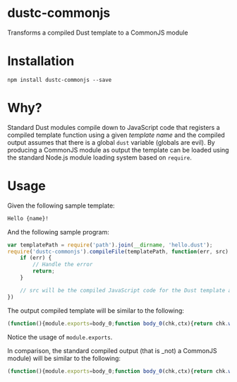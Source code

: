 dustc-commonjs
==================

Transforms a compiled Dust template to a CommonJS module

# Installation

```
npm install dustc-commonjs --save
```

# Why?

Standard Dust modules compile down to JavaScript code that registers a compiled template function using a given _template name_ and the compiled output assumes that there is a global `dust` variable (globals are evil). By producing a CommonJS module as output the template can be loaded using the standard Node.js module loading system based on `require`.

# Usage

Given the following sample template:

```html
Hello {name}!
```

And the following sample program:

```javascript
var templatePath = require('path').join(__dirname, 'hello.dust');
require('dustc-commonjs').compileFile(templatePath, function(err, src) {
    if (err) {
        // Handle the error
        return;
    }

    // src will be the compiled JavaScript code for the Dust template as a CommonJS module
})
```

The output compiled template will be similar to the following:

```javascript
(function(){module.exports=body_0;function body_0(chk,ctx){return chk.write("Hello ").reference(ctx.get(["name"], false),ctx,"h").write("!");}return body_0;})();
```

Notice the usage of `module.exports`.

In comparison, the standard compiled output (that is _not) a CommonJS module) will be similar to the following:

```javascript
(function(){module.exports=body_0;function body_0(chk,ctx){return chk.write("Hello ").reference(ctx.get(["name"], false),ctx,"h").write("!");}return body_0;})();
```